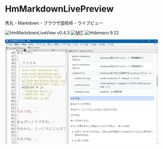 # HmMarkdownLivePreview
秀丸 - Markdown - ブラウザ固有枠 - ライブビュー

![HmMarkdownLiveView v0.4.3](https://img.shields.io/badge/HmMarkdownLiveView-v0.4.3-6479ff.svg)
[![MIT](https://img.shields.io/badge/license-MIT-blue.svg?style=flat)](LICENSE)
![Hidemaru 9.22](https://img.shields.io/badge/Hidemaru-v9.22-6479ff.svg)

![実行イメージ](./image.png)
